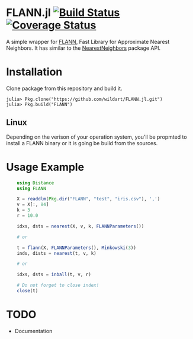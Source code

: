 FLANN.jl [![Build Status](https://travis-ci.org/wildart/FLANN.jl.svg)](https://travis-ci.org/wildart/FLANN.jl) [![Coverage Status](https://img.shields.io/coveralls/wildart/FLANN.jl.svg)](https://coveralls.io/r/wildart/FLANN.jl?branch=master)
========
A simple wrapper for [FLANN](http://www.cs.ubc.ca/research/flann/), Fast Library for Approximate Nearest Neighbors. It has similar to the [NearestNeighbors](https://github.com/wildart/NearestNeighbors.jl) package API.

# Installation
Clone package from this repository and build it.

	julia> Pkg.clone("https://github.com/wildart/FLANN.jl.git")
	julia> Pkg.build("FLANN")

## Linux
Depending on the verison of your operation system, you'll be propmted to install a FLANN binary or it is going be build from the sources.

# Usage Example

```julia
	using Distance
    using FLANN

    X = readdlm(Pkg.dir("FLANN", "test", "iris.csv"), ',')
	v = X[:, 84]
	k = 3
	r = 10.0

	idxs, dsts = nearest(X, v, k, FLANNParameters())

	# or

	t = flann(X, FLANNParameters(), Minkowski(3))
	inds, dists = nearest(t, v, k)

	# or

	idxs, dsts = inball(t, v, r)

	# Do not forget to close index!
	close(t)
```

# TODO
* Documentation
